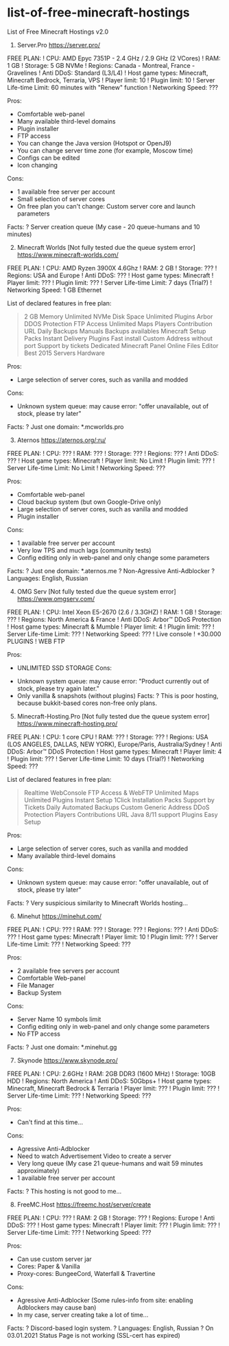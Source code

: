 # list-of-free-minecraft-hostings
List of Free Minecraft Hostings v2.0

1. Server.Pro
https://server.pro/

FREE PLAN:
! CPU: AMD Epyc 7351P - 2.4 GHz / 2.9 GHz (2 VCores)
! RAM: 1 GB
! Storage: 5 GB NVMe
! Regions: Canada - Montreal, France - Gravelines
! Anti DDoS: Standard (L3/L4)
! Host game types: Minecraft, Minecraft Bedrock, Terraria, VPS
! Player limit: 10
! Plugin limit: 10
! Server Life-time Limit: 60 minutes with "Renew" function
! Networking Speed: ???

Pros:
+ Comfortable web-panel
+ Many available third-level domains
+ Plugin installer
+ FTP access
+ You can change the Java version (Hotspot or OpenJ9)
+ You can change server time zone (for example, Moscow time)
+ Configs can be edited
+ Icon changing

Cons:
- 1 available free server per account
- Small selection of server cores
- On free plan you can't change: Custom server core and launch parameters

Facts:
? Server creation queue (My case - 20 queue-humans and 10 minutes)

2. Minecraft Worlds [Not fully tested due the queue system error]
https://www.minecraft-worlds.com/

FREE PLAN:
! CPU: AMD Ryzen 3900X 4.6Ghz
! RAM: 2 GB
! Storage: ???
! Regions: USA and Europe
! Anti DDoS: ???
! Host game types: Minecraft
! Player limit: ???
! Plugin limit: ???
! Server Life-time Limit: 7 days (Trial?)
! Networking Speed: 1 GB Ethernet

List of declared features in free plan:
> 2 GB Memory
> Unlimited NVMe Disk Space
> Unlimited Plugins
> Arbor DDOS Protection
> FTP Access
> Unlimited Maps
> Players Contribution URL
> Daily Backups
> Manuals Backups availables
> Minecraft Setup Packs
> Instant Delivery
> Plugins Fast install
> Custom Address without port
> Support by tickets
> Dedicated Minecraft Panel
> Online Files Editor
> Best 2015 Servers Hardware

Pros:
+ Large selection of server cores, such as vanilla and modded

Cons:
- Unknown system queue: may cause error: "offer unavailable, out of stock, please try later"

Facts:
? Just one domain: *.mcworlds.pro

3. Aternos
https://aternos.org/:ru/

FREE PLAN:
! CPU: ???
! RAM: ???
! Storage: ???
! Regions: ???
! Anti DDoS: ???
! Host game types: Minecraft
! Player limit: No Limit
! Plugin limit: ???
! Server Life-time Limit: No Limit
! Networking Speed: ???

Pros:
+ Comfortable web-panel
+ Cloud backup system (but own Google-Drive only)
+ Large selection of server cores, such as vanilla and modded
+ Plugin installer

Cons:
- 1 available free server per account
- Very low TPS and much lags (community tests)
- Config editing only in web-panel and only change some parameters

Facts:
? Just one domain: *.aternos.me
? Non-Agressive Anti-Adblocker
? Languages: English, Russian

4. OMG Serv [Not fully tested due the queue system error]
https://www.omgserv.com/

FREE PLAN:
! CPU: Intel Xeon E5-2670 (2.6 / 3.3GHZ)
! RAM: 1 GB
! Storage: ???
! Regions: North America & France
! Anti DDoS: Arbor™ DDoS Protection
! Host game types: Minecraft & Mumble
! Player limit: 4
! Plugin limit: ???
! Server Life-time Limit: ???
! Networking Speed: ???
! Live console
! +30.000 PLUGINS
! WEB FTP

Pros:
+ UNLIMITED SSD STORAGE
Cons:
- Unknown system queue: may cause error: "Product currently out of stock, please try again later."
- Only vanilla & snapshots (without plugins)
Facts:
? This is poor hosting, because bukkit-based cores non-free only plans.

5. Minecraft-Hosting.Pro [Not fully tested due the queue system error]
https://www.minecraft-hosting.pro/

FREE PLAN:
! CPU: 1 core CPU
! RAM: ???
! Storage: ???
! Regions: USA (LOS ANGELES, DALLAS, NEW YORK), Europe/Paris, Australia/Sydney
! Anti DDoS: Arbor™ DDoS Protection
! Host game types: Minecraft
! Player limit: 4
! Plugin limit: ???
! Server Life-time Limit: 10 days (Trial?)
! Networking Speed: ???

List of declared features in free plan:
> Realtime WebConsole
> FTP Access & WebFTP
> Unlimited Maps
> Unlimited Plugins
> Instant Setup
> 1Click Installation Packs
> Support by Tickets
> Daily Automated Backups
> Custom Generic Address
> DDoS Protection
> Players Contributions URL
> Java 8/11 support
> Plugins Easy Setup

Pros:
+ Large selection of server cores, such as vanilla and modded
+ Many available third-level domains

Cons:
- Unknown system queue: may cause error: "offer unavailable, out of stock, please try later"

Facts:
? Very suspicious similarity to Minecraft Worlds hosting...

6. Minehut
https://minehut.com/

FREE PLAN:
! CPU: ???
! RAM: ???
! Storage: ???
! Regions: ???
! Anti DDoS: ???
! Host game types: Minecraft
! Player limit: 10
! Plugin limit: ???
! Server Life-time Limit: ???
! Networking Speed: ???

Pros:
+ 2 available free servers per account
+ Comfortable Web-panel
+ File Manager
+ Backup System

Cons:
- Server Name 10 symbols limit
- Config editing only in web-panel and only change some parameters
- No FTP access

Facts:
? Just one domain: *.minehut.gg

7. Skynode
https://www.skynode.pro/

FREE PLAN:
! CPU: 2.6GHz
! RAM: 2GB DDR3 (1600 MHz)
! Storage: 10GB HDD
! Regions: North America
! Anti DDoS: 50Gbps+
! Host game types: Minecraft, Minecraft Bedrock & Terraria
! Player limit: ???
! Plugin limit: ???
! Server Life-time Limit: ???
! Networking Speed: ???

Pros:
+ Can't find at this time...

Cons:
- Agressive Anti-Adblocker
- Need to watch Advertisement Video to create a server
- Very long queue (My case 21 queue-humans and wait 59 minutes approximately)
- 1 available free server per account

Facts:
? This hosting is not good to me...

8. FreeMC.Host
https://freemc.host/server/create

FREE PLAN:
! CPU: ???
! RAM: 2 GB
! Storage: ???
! Regions: Europe
! Anti DDoS: ???
! Host game types: Minecraft
! Player limit: ???
! Plugin limit: ???
! Server Life-time Limit: ???
! Networking Speed: ???

Pros:
+ Can use custom server jar
+ Cores: Paper & Vanilla
+ Proxy-cores: BungeeCord, Waterfall & Travertine

Cons:
- Agressive Anti-Adblocker (Some rules-info from site: enabling Adblockers may cause ban)
- In my case, server creating take a lot of time...

Facts:
? Discord-based login system.
? Languages: English, Russian
? On 03.01.2021 Status Page is not working (SSL-cert has expired)

